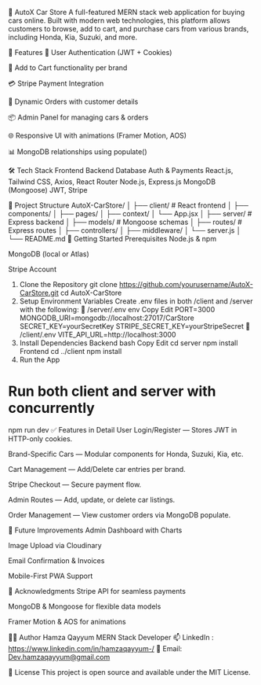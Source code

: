 🚗 AutoX Car Store
A full-featured MERN stack web application for buying cars online. Built with modern web technologies, this platform allows customers to browse, add to cart, and purchase cars from various brands, including Honda, Kia, Suzuki, and more.

📌 Features
🔐 User Authentication (JWT + Cookies)

🛒 Add to Cart functionality per brand

💳 Stripe Payment Integration

🧾 Dynamic Orders with customer details

📦 Admin Panel for managing cars & orders

🌐 Responsive UI with animations (Framer Motion, AOS)

📊 MongoDB relationships using populate()

🛠️ Tech Stack
Frontend	Backend	Database	Auth & Payments
React.js, Tailwind CSS, Axios, React Router	Node.js, Express.js	MongoDB (Mongoose)	JWT, Stripe

📂 Project Structure
AutoX-CarStore/
│
├── client/              # React frontend
│   ├── components/
│   ├── pages/
│   ├── context/
│   └── App.jsx
│
├── server/              # Express backend
│   ├── models/          # Mongoose schemas
│   ├── routes/          # Express routes
│   ├── controllers/
│   ├── middleware/
│   └── server.js
│
└── README.md
🚀 Getting Started
Prerequisites
Node.js & npm

MongoDB (local or Atlas)

Stripe Account

1. Clone the Repository
git clone https://github.com/yourusername/AutoX-CarStore.git
cd AutoX-CarStore
2. Setup Environment Variables
Create .env files in both /client and /server with the following:
📁 /server/.env
env
Copy
Edit
PORT=3000
MONGODB_URI=mongodb://localhost:27017/CarStore
SECRET_KEY=yourSecretKey
STRIPE_SECRET_KEY=yourStripeSecret
📁 /client/.env
VITE_API_URL=http://localhost:3000
3. Install Dependencies
Backend
bash
Copy
Edit
cd server
npm install
Frontend
cd ../client
npm install
4. Run the App
# Run both client and server with concurrently
npm run dev
✅ Features in Detail
User Login/Register — Stores JWT in HTTP-only cookies.

Brand-Specific Cars — Modular components for Honda, Suzuki, Kia, etc.

Cart Management — Add/Delete car entries per brand.

Stripe Checkout — Secure payment flow.

Admin Routes — Add, update, or delete car listings.

Order Management — View customer orders via MongoDB populate.

🧪 Future Improvements
Admin Dashboard with Charts

Image Upload via Cloudinary

Email Confirmation & Invoices

Mobile-First PWA Support

🙌 Acknowledgments
Stripe API for seamless payments

MongoDB & Mongoose for flexible data models

Framer Motion & AOS for animations

👨‍💻 Author
Hamza Qayyum
MERN Stack Developer
📫 LinkedIn : https://www.linkedin.com/in/hamzaqayyum-/
📧 Email: Dev.hamzaqayyum@gmail.com

📄 License
This project is open source and available under the MIT License.

